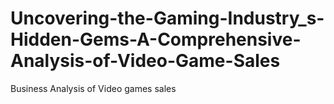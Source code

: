 # Uncovering-the-Gaming-Industry_s-Hidden-Gems-A-Comprehensive-Analysis-of-Video-Game-Sales
Business Analysis of Video games sales
